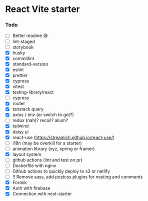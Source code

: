 # React Vite starter



### Todo
- [ ] Better readme 😅
- [ ] lint-staged
- [ ] storybook
- [x] husky
- [x] commitlint
- [x] standard-version
- [x] eslint
- [x] prettier
- [x] cypress
- [x] vitest
- [x] testing-library/react
- [ ] cypress
- [x] router
- [x] tanstack query
- [x] axios / env (or switch to got?)
- [ ] redux (nah)? recoil? alium?
- [x] tailwind
- [x] daisy ui
- [x] react-use (https://streamich.github.io/react-use/)
- [ ] i18n (may be overkill for a starter)
- [ ] animation library (xyz, spring or framer)
- [x] layout system
- [ ] github actions (lint and test on pr)
- [ ] Dockerfile with nginx
- [ ] Github actions to quickly deploy to s3 or netlify
- [ ] !! Remove sass, add postcss plugins for nesting and comments
- [x] Formik
- [x] Auth with firebase
- [x] Connection with nest-starter
